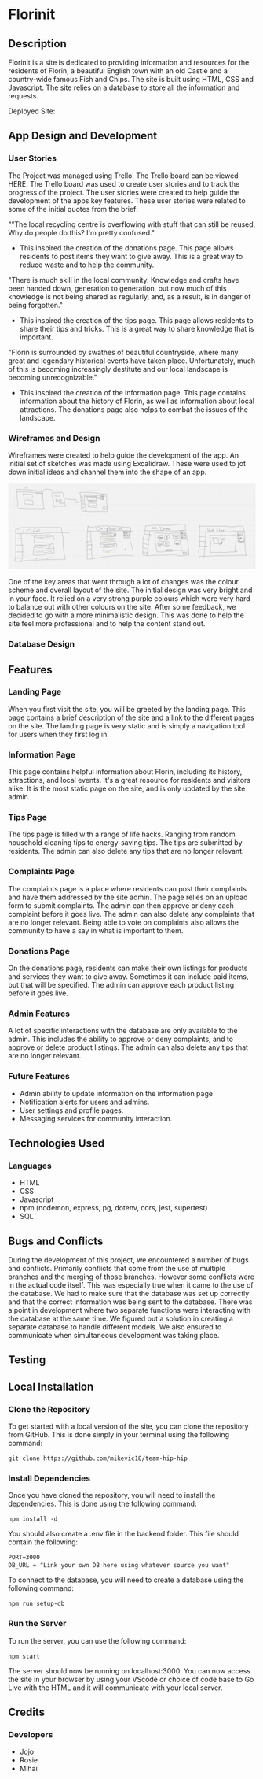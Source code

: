 # Florinit

## Description

Florinit is a site is dedicated to providing information and resources for the residents of Florin, a beautiful English town with an old Castle and a country-wide famous Fish and Chips. The site is built using HTML, CSS and Javascript. The site relies on a database to store all the information and requests.

Deployed Site:

## App Design and Development

### User Stories

The Project was managed using Trello. The Trello board can be viewed HERE. The Trello board was used to create user stories and to track the progress of the project. The user stories were created to help guide the development of the apps key features. These user stories were related to some of the initial quotes from the brief:

"”The local recycling centre is overflowing with stuff that can still be reused, Why do people do this? I'm pretty confused."

- This inspired the creation of the donations page. This page allows residents to post items they want to give away. This is a great way to reduce waste and to help the community.

"There is much skill in the local community. Knowledge and crafts have been handed down, generation to generation, but now much of this knowledge is not being shared as regularly, and, as a result, is in danger of being forgotten."

- This inspired the creation of the tips page. This page allows residents to share their tips and tricks. This is a great way to share knowledge that is important.

"Florin is surrounded by swathes of beautiful countryside, where many great and legendary historical events have taken place. Unfortunately, much of this is becoming increasingly destitute and our local landscape is becoming unrecognizable."

- This inspired the creation of the information page. This page contains information about the history of Florin, as well as information about local attractions. The donations page also helps to combat the issues of the landscape.

### Wireframes and Design

Wireframes were created to help guide the development of the app. An initial set of sketches was made using Excalidraw. These were used to jot down initial ideas and channel them into the shape of an app.

![Florinit Wireframes](./screenshots/wireframes.PNG)

One of the key areas that went through a lot of changes was the colour scheme and overall layout of the site. The initial design was very bright and in your face. It relied on a very strong purple colours which were very hard to balance out with other colours on the site. After some feedback, we decided to go with a more minimalistic design. This was done to help the site feel more professional and to help the content stand out.

### Database Design

## Features

### Landing Page

When you first visit the site, you will be greeted by the landing page. This page contains a brief description of the site and a link to the different pages on the site. The landing page is very static and is simply a navigation tool for users when they first log in.

### Information Page

This page contains helpful information about Florin, including its history, attractions, and local events. It's a great resource for residents and visitors alike. It is the most static page on the site, and is only updated by the site admin.

### Tips Page

The tips page is filled with a range of life hacks. Ranging from random household cleaning tips to energy-saving tips. The tips are submitted by residents. The admin can also delete any tips that are no longer relevant.

### Complaints Page

The complaints page is a place where residents can post their complaints and have them addressed by the site admin. The page relies on an upload form to submit complaints. The admin can then approve or deny each complaint before it goes live. The admin can also delete any complaints that are no longer relevant. Being able to vote on complaints also allows the community to have a say in what is important to them.

### Donations Page

On the donations page, residents can make their own listings for products and services they want to give away. Sometimes it can include paid items, but that will be specified. The admin can approve each product listing before it goes live.

### Admin Features

A lot of specific interactions with the database are only available to the admin. This includes the ability to approve or deny complaints, and to approve or delete product listings. The admin can also delete any tips that are no longer relevant. 

### Future Features

-   Admin ability to update information on the information page
-   Notification alerts for users and admins.
-   User settings and profile pages.
-   Messaging services for community interaction.

## Technologies Used

### Languages

-   HTML
-   CSS
-   Javascript
-   npm (nodemon, express, pg, dotenv, cors, jest, supertest)
-   SQL

## Bugs and Conflicts

During the development of this project, we encountered a number of bugs and conflicts. Primarily conflicts that come from the use of multiple branches and the merging of those branches. However some conflicts were in the actual code itself. This was especially true when it came to the use of the database. We had to make sure that the database was set up correctly and that the correct information was being sent to the database. There was a point in development where two separate functions were interacting with the database at the same time. We figured out a solution in creating a separate database to handle different models. We also ensured to communicate when simultaneous development was taking place.

## Testing

## Local Installation

### Clone the Repository

To get started with a local version of the site, you can clone the repository from GitHub. This is done simply in your terminal using the following command:

```
git clone https://github.com/mikevic18/team-hip-hip
```

### Install Dependencies

Once you have cloned the repository, you will need to install the dependencies. This is done using the following command:

```
npm install -d
```

You should also create a .env file in the backend folder. This file should contain the following:

```
PORT=3000
DB_URL = "Link your own DB here using whatever source you want"
```

To connect to the database, you will need to create a database using the following command:

```
npm run setup-db
```

### Run the Server

To run the server, you can use the following command:

```
npm start
```

The server should now be running on localhost:3000. You can now access the site in your browser by using your VScode or choice of code base to Go Live with the HTML and it will communicate with your local server.

## Credits

### Developers

-   Jojo
-   Rosie
-   Mihai
